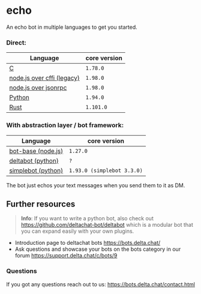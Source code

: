 # echo

An echo bot in multiple languages to get you started.

### Direct:

| Language                                      | core version |
| --------------------------------------------- | ------------ |
| [C](./c)                                      | `1.78.0`     |
| [node.js over cffi (legacy)](./nodejs_cffi)   | `1.98.0`     |
| [node.js over jsonrpc](./nodejs_napi_jsonrpc) | `1.98.0`     |
| [Python](./python)                            | `1.94.0`     |
| [Rust](./rust)                                | `1.101.0`    |

### With abstraction layer / bot framework:

| Language                                        | core version               |
| ----------------------------------------------- | -------------------------- |
| [bot-base (node.js)](./nodejs_bot_base)         | `1.27.0`                   |
| [deltabot (python)](./python_deltabot_plugin)   | `?`                        |
| [simplebot (python)](./python_simplebot_plugin) | `1.93.0 (simplebot 3.3.0)` |

The bot just echos your text messages when you send them to it as DM.

## Further resources

> **Info**: If you want to write a python bot, also check out https://github.com/deltachat-bot/deltabot which is a modular bot that you can expand easily with your own plugins.

- Introduction page to deltachat bots https://bots.delta.chat/
- Ask questions and showcase your bots on the bots category in our forum https://support.delta.chat/c/bots/9

### Questions

If you got any questions reach out to us: https://bots.delta.chat/contact.html
